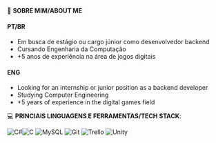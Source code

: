 👤 **SOBRE MIM/ABOUT ME**
#### PT/BR
* Em busca de estágio ou cargo júnior como desenvolvedor backend
* Cursando Engenharia da Computação
* +5 anos de experiência na área de jogos digitais

#### ENG
* Looking for an internship or junior position as a backend developer
* Studying Computer Engineering
* +5 years of experience in the digital games field


💻 **PRINCIAIS LINGUAGENS E FERRAMENTAS/TECH STACK**:

![C#](https://img.shields.io/badge/c%23-%23239120.svg?style=for-the-badge&logo=csharp&logoColor=white)![C](https://img.shields.io/badge/c-%2300599C.svg?style=for-the-badge&logo=c&logoColor=white) ![MySQL](https://img.shields.io/badge/mysql-4479A1.svg?style=for-the-badge&logo=mysql&logoColor=white) ![Git](https://img.shields.io/badge/git-%23F05033.svg?style=for-the-badge&logo=git&logoColor=white) ![Trello](https://img.shields.io/badge/Trello-%23026AA7.svg?style=for-the-badge&logo=Trello&logoColor=white) ![Unity](https://img.shields.io/badge/unity-%23000000.svg?style=for-the-badge&logo=unity&logoColor=white)
